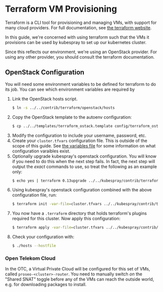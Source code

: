 Terraform VM Provisioning
=========================

Terraform is a CLI tool for provisioning and managing VMs, with support
for many cloud providers. For full documentation, see
[the terraform website](https://www.terraform.io/).

In this guide, we're concerned with using terraform such that the VMs
it provisions can be used by kubespray to set up our kubernetes cluster.

Since this reflects our environment, we're using an OpenStack provider.
For using any other provider, you should consult the terraform documentation.

OpenStack Configuration
-----------------------

You will need some environment variables to be defined for terraform to do
its job. You can see which environment variables are required by

1. Link the OpenStack hosts script.
   ```bash
   $ ln -s ../../contrib/terraform/openstack/hosts
   ```
1. Copy the OpenStack template to the autoenv configuration:
   ```bash
   $ cp ../../templates/terraform_ostack.template config/terraform_ostack.sh
   ```
1. Modify the configuration to include your username, password, etc.
1. Create your `cluster.tfvars` configuration file. This is outside of the scope
   of this guide. See [the variables file](kubespray/contrib/terraform/openstack/variables.tf)
   for some information on what configuration varaibles exist.
1. Optionally upgrade kubespray's openstack configuration. You will know if
   you need to do this when the next step fails. In fact, the next step will
   output the *exact* commands to use, so treat the following as an example
   only:
   ```bash
   $ echo yes | terraform 0.13upgrade ../../kubespray/contrib/terraform/openstack
   ```
1. Using kubespray's openstack configuration combined with the above
   configuration file, run:
   ```bash
   $ terraform init -var-file=cluster.tfvars ../../kubespray/contrib/terraform/openstack
   ```
1. You now have a `.terraform` directory that holds terraform's plugins required
   for this cluster. Now apply this configuration:
   ```bash
   $ terraform apply -var-file=cluster.tfvars ../../kubespray/contrib/terraform/openstack
   ```
1. Check your configuration with:
   ```bash
   $ ./hosts --hostfile
   ```

### Open Telekom Cloud

In the OTC, a Virtual Private Cloud will be configured for this set of VMs,
called `proseo-<cluster>-router`. You need to manually switch *on* the
"Shared SNAT" toggle before any of the VMs can reach the outside world, e.g.
for downloading packages to install.
